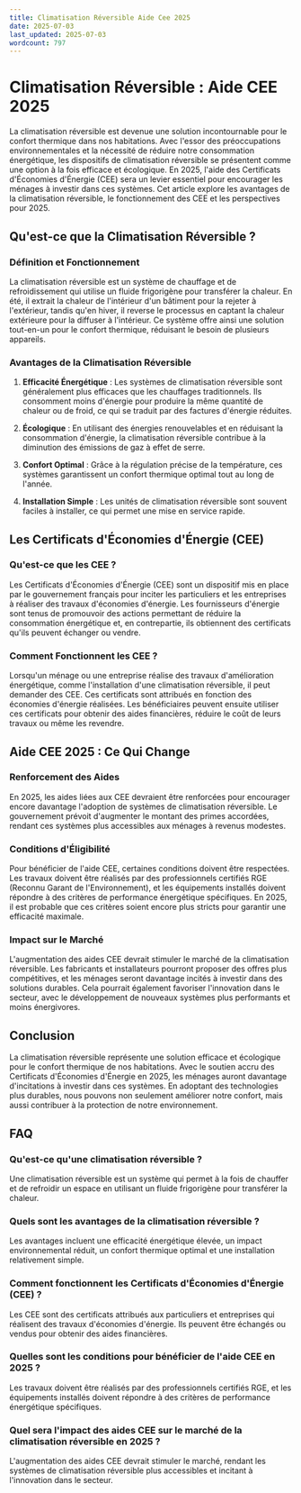 ```yaml
---
title: Climatisation Réversible Aide Cee 2025
date: 2025-07-03
last_updated: 2025-07-03
wordcount: 797
---
```


# Climatisation Réversible : Aide CEE 2025

La climatisation réversible est devenue une solution incontournable pour le confort thermique dans nos habitations. Avec l'essor des préoccupations environnementales et la nécessité de réduire notre consommation énergétique, les dispositifs de climatisation réversible se présentent comme une option à la fois efficace et écologique. En 2025, l'aide des Certificats d'Économies d'Énergie (CEE) sera un levier essentiel pour encourager les ménages à investir dans ces systèmes. Cet article explore les avantages de la climatisation réversible, le fonctionnement des CEE et les perspectives pour 2025.

## Qu'est-ce que la Climatisation Réversible ?

### Définition et Fonctionnement

La climatisation réversible est un système de chauffage et de refroidissement qui utilise un fluide frigorigène pour transférer la chaleur. En été, il extrait la chaleur de l'intérieur d'un bâtiment pour la rejeter à l'extérieur, tandis qu'en hiver, il reverse le processus en captant la chaleur extérieure pour la diffuser à l'intérieur. Ce système offre ainsi une solution tout-en-un pour le confort thermique, réduisant le besoin de plusieurs appareils.

### Avantages de la Climatisation Réversible

1. **Efficacité Énergétique** : Les systèmes de climatisation réversible sont généralement plus efficaces que les chauffages traditionnels. Ils consomment moins d'énergie pour produire la même quantité de chaleur ou de froid, ce qui se traduit par des factures d'énergie réduites.

2. **Écologique** : En utilisant des énergies renouvelables et en réduisant la consommation d'énergie, la climatisation réversible contribue à la diminution des émissions de gaz à effet de serre.

3. **Confort Optimal** : Grâce à la régulation précise de la température, ces systèmes garantissent un confort thermique optimal tout au long de l'année.

4. **Installation Simple** : Les unités de climatisation réversible sont souvent faciles à installer, ce qui permet une mise en service rapide.

## Les Certificats d'Économies d'Énergie (CEE)

### Qu'est-ce que les CEE ?

Les Certificats d'Économies d'Énergie (CEE) sont un dispositif mis en place par le gouvernement français pour inciter les particuliers et les entreprises à réaliser des travaux d'économies d'énergie. Les fournisseurs d'énergie sont tenus de promouvoir des actions permettant de réduire la consommation énergétique et, en contrepartie, ils obtiennent des certificats qu'ils peuvent échanger ou vendre.

### Comment Fonctionnent les CEE ?

Lorsqu'un ménage ou une entreprise réalise des travaux d'amélioration énergétique, comme l'installation d'une climatisation réversible, il peut demander des CEE. Ces certificats sont attribués en fonction des économies d'énergie réalisées. Les bénéficiaires peuvent ensuite utiliser ces certificats pour obtenir des aides financières, réduire le coût de leurs travaux ou même les revendre.

## Aide CEE 2025 : Ce Qui Change

### Renforcement des Aides

En 2025, les aides liées aux CEE devraient être renforcées pour encourager encore davantage l'adoption de systèmes de climatisation réversible. Le gouvernement prévoit d'augmenter le montant des primes accordées, rendant ces systèmes plus accessibles aux ménages à revenus modestes.

### Conditions d'Éligibilité

Pour bénéficier de l'aide CEE, certaines conditions doivent être respectées. Les travaux doivent être réalisés par des professionnels certifiés RGE (Reconnu Garant de l'Environnement), et les équipements installés doivent répondre à des critères de performance énergétique spécifiques. En 2025, il est probable que ces critères soient encore plus stricts pour garantir une efficacité maximale.

### Impact sur le Marché

L'augmentation des aides CEE devrait stimuler le marché de la climatisation réversible. Les fabricants et installateurs pourront proposer des offres plus compétitives, et les ménages seront davantage incités à investir dans des solutions durables. Cela pourrait également favoriser l'innovation dans le secteur, avec le développement de nouveaux systèmes plus performants et moins énergivores.

## Conclusion

La climatisation réversible représente une solution efficace et écologique pour le confort thermique de nos habitations. Avec le soutien accru des Certificats d'Économies d'Énergie en 2025, les ménages auront davantage d'incitations à investir dans ces systèmes. En adoptant des technologies plus durables, nous pouvons non seulement améliorer notre confort, mais aussi contribuer à la protection de notre environnement.

## FAQ

### Qu'est-ce qu'une climatisation réversible ?

Une climatisation réversible est un système qui permet à la fois de chauffer et de refroidir un espace en utilisant un fluide frigorigène pour transférer la chaleur.

### Quels sont les avantages de la climatisation réversible ?

Les avantages incluent une efficacité énergétique élevée, un impact environnemental réduit, un confort thermique optimal et une installation relativement simple.

### Comment fonctionnent les Certificats d'Économies d'Énergie (CEE) ?

Les CEE sont des certificats attribués aux particuliers et entreprises qui réalisent des travaux d'économies d'énergie. Ils peuvent être échangés ou vendus pour obtenir des aides financières.

### Quelles sont les conditions pour bénéficier de l'aide CEE en 2025 ?

Les travaux doivent être réalisés par des professionnels certifiés RGE, et les équipements installés doivent répondre à des critères de performance énergétique spécifiques.

### Quel sera l'impact des aides CEE sur le marché de la climatisation réversible en 2025 ?

L'augmentation des aides CEE devrait stimuler le marché, rendant les systèmes de climatisation réversible plus accessibles et incitant à l'innovation dans le secteur.